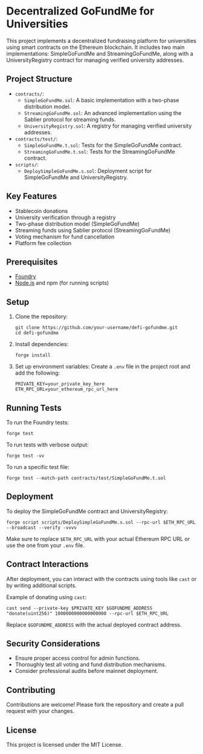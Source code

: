 # Decentralized GoFundMe for Universities

This project implements a decentralized fundraising platform for universities using smart contracts on the Ethereum blockchain. It includes two main implementations: SimpleGoFundMe and StreamingGoFundMe, along with a UniversityRegistry contract for managing verified university addresses.

## Project Structure

- `contracts/`:
  - `SimpleGoFundMe.sol`: A basic implementation with a two-phase distribution model.
  - `StreamingGoFundMe.sol`: An advanced implementation using the Sablier protocol for streaming funds.
  - `UniversityRegistry.sol`: A registry for managing verified university addresses.
- `contracts/test/`:
  - `SimpleGoFundMe.t.sol`: Tests for the SimpleGoFundMe contract.
  - `StreamingGoFundMe.t.sol`: Tests for the StreamingGoFundMe contract.
- `scripts/`:
  - `DeploySimpleGoFundMe.s.sol`: Deployment script for SimpleGoFundMe and UniversityRegistry.

## Key Features

- Stablecoin donations
- University verification through a registry
- Two-phase distribution model (SimpleGoFundMe)
- Streaming funds using Sablier protocol (StreamingGoFundMe)
- Voting mechanism for fund cancellation
- Platform fee collection

## Prerequisites

- [Foundry](https://book.getfoundry.sh/getting-started/installation.html)
- [Node.js](https://nodejs.org/) and npm (for running scripts)

## Setup

1. Clone the repository:
   ```
   git clone https://github.com/your-username/defi-gofundme.git
   cd defi-gofundme
   ```

2. Install dependencies:
   ```
   forge install
   ```

3. Set up environment variables:
   Create a `.env` file in the project root and add the following:
   ```
   PRIVATE_KEY=your_private_key_here
   ETH_RPC_URL=your_ethereum_rpc_url_here
   ```

## Running Tests

To run the Foundry tests:

```
forge test
```

To run tests with verbose output:

```
forge test -vv
```

To run a specific test file:

```
forge test --match-path contracts/test/SimpleGoFundMe.t.sol
```

## Deployment

To deploy the SimpleGoFundMe contract and UniversityRegistry:

```
forge script scripts/DeploySimpleGoFundMe.s.sol --rpc-url $ETH_RPC_URL --broadcast --verify -vvvv
```

Make sure to replace `$ETH_RPC_URL` with your actual Ethereum RPC URL or use the one from your `.env` file.

## Contract Interactions

After deployment, you can interact with the contracts using tools like `cast` or by writing additional scripts.

Example of donating using `cast`:

```
cast send --private-key $PRIVATE_KEY $GOFUNDME_ADDRESS "donate(uint256)" 1000000000000000000 --rpc-url $ETH_RPC_URL
```

Replace `$GOFUNDME_ADDRESS` with the actual deployed contract address.

## Security Considerations

- Ensure proper access control for admin functions.
- Thoroughly test all voting and fund distribution mechanisms.
- Consider professional audits before mainnet deployment.

## Contributing

Contributions are welcome! Please fork the repository and create a pull request with your changes.

## License

This project is licensed under the MIT License.
